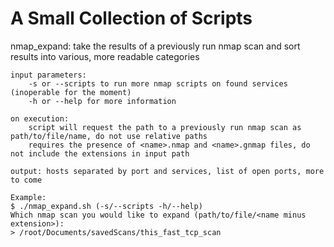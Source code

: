 # A Small Collection of Scripts

nmap_expand: take the results of a previously run nmap scan and sort results into various, more readable categories
	    
	input parameters:
		-s or --scripts to run more nmap scripts on found services (inoperable for the moment)
		-h or --help for more information
		
	on execution:
		script will request the path to a previously run nmap scan as path/to/file/name, do not use relative paths
		requires the presence of <name>.nmap and <name>.gnmap files, do not include the extensions in input path
		
	output: hosts separated by port and services, list of open ports, more to come
	
	Example:
	$ ./nmap_expand.sh (-s/--scripts -h/--help)
	Which nmap scan you would like to expand (path/to/file/<name minus extension>):
	> /root/Documents/savedScans/this_fast_tcp_scan
	
